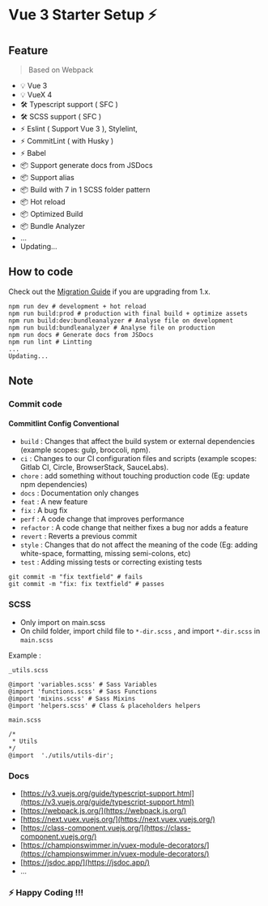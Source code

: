 

# Vue 3 Starter Setup ⚡
## Feature

> Based on Webpack

- 💡 Vue 3 
- 💡 VueX 4
- 🛠️ Typescript support ( SFC )
- 🛠️ SCSS  support ( SFC )
- ⚡️ Eslint ( Support Vue 3 ), Stylelint,
- ⚡️ CommitLint ( with Husky )
- ⚡️ Babel
- 📦 Support generate docs from JSDocs
- 📦 Support alias
- 📦 Build with 7 in 1 SCSS folder pattern
- 📦 Hot reload
- 📦 Optimized Build
- 📦 Bundle Analyzer
- ...
- Updating...



## How to code

Check out the [Migration Guide](https://vitejs.dev/guide/migration.html) if you are upgrading from 1.x.

```
npm run dev # development + hot reload
npm run build:prod # production with final build + optimize assets
npm run build:dev:bundleanalyzer # Analyse file on development
npm run build:bundleanalyzer # Analyse file on production
npm run docs # Generate docs from JSDocs
npm run lint # Lintting
...
Updating...
``` 

## Note

### Commit code

#### Commitlint Config Conventional

-   `build` : Changes that affect the build system or external dependencies (example scopes: gulp, broccoli, npm).
-   `ci` : Changes to our CI configuration files and scripts (example scopes: Gitlab CI, Circle, BrowserStack, SauceLabs).
-   `chore` : add something without touching production code (Eg: update npm dependencies)
-   `docs` : Documentation only changes
-   `feat` : A new feature
-   `fix` : A bug fix
-   `perf` : A code change that improves performance
-   `refactor` : A code change that neither fixes a bug nor adds a feature
-   `revert` : Reverts a previous commit
-   `style` : Changes that do not affect the meaning of the code (Eg: adding white-space, formatting, missing semi-colons, etc)
-   `test` : Adding missing tests or correcting existing tests

```
git commit -m "fix textfield" # fails
git commit -m "fix: fix textfield" # passes
```
### SCSS

-   Only import on main.scss
-   On child folder, import child file to `*-dir.scss` , and import `*-dir.scss` in `main.scss`

Example :

`_utils.scss`

```
@import 'variables.scss' # Sass Variables
@import 'functions.scss' # Sass Functions
@import 'mixins.scss' # Sass Mixins
@import 'helpers.scss' # Class & placeholders helpers
```
`main.scss`

```
/*
 * Utils
*/
@import  './utils/utils-dir';
```
### Docs
 * [https://v3.vuejs.org/guide/typescript-support.html](https://v3.vuejs.org/guide/typescript-support.html)
 * [https://webpack.js.org/](https://webpack.js.org/)
 * [https://next.vuex.vuejs.org/](https://next.vuex.vuejs.org/)
 * [https://class-component.vuejs.org/](https://class-component.vuejs.org/)
 * [https://championswimmer.in/vuex-module-decorators/](https://championswimmer.in/vuex-module-decorators/)
 * [https://jsdoc.app/](https://jsdoc.app/)
 * ...

### ⚡️ Happy Coding !!! 
